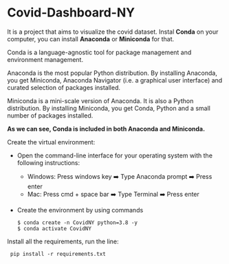 # Covid-Dashboard-NY
It is a project that aims to visualize the covid dataset.
Instal **Conda** on your computer, you can install **Anaconda** or **Miniconda** for that.

Conda is a language-agnostic tool for package management and environment management. 

Anaconda is the most popular Python distribution. By installing Anaconda, you get Miniconda, Anaconda Navigator (i.e. a graphical user interface) and curated selection of packages installed.

Miniconda is a mini-scale version of Anaconda. It is also a Python distribution. By installing Miniconda, you get Conda, Python and a small number of packages installed.

**As we can see, Conda is included in both Anaconda and Miniconda.** 

Create the virtual environment:

- Open the command-line interface for your operating system with the following instructions:

   - Windows: Press windows key ➡️ Type Anaconda prompt ➡️ Press enter
   - Mac: Press cmd + space bar ➡️ Type Terminal ➡️ Press enter
   
 - Create the environment by using commands
    ```
    $ conda create -n CovidNY python=3.8 -y
    $ conda activate CovidNY
    ```

Install all the requirements, run the line:
```
 pip install -r requirements.txt
```
